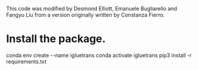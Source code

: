 This code was modified by Desmond Elliott, Emanuele Bugliarello and Fangyu Liu from a version originally written by Constanza Fierro.

# Install the package.
conda env create --name igluetrans
conda activate igluetrans
pip3 install -r requirements.txt
